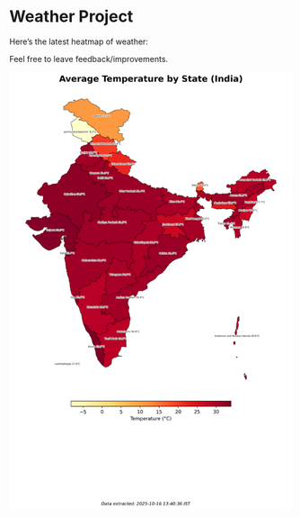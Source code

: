 # Weather Project

Here’s the latest heatmap of weather:

Feel free to leave feedback/improvements.

![India Heatmap](docs/assets/india_heatmap.png?v=F0A87E)

